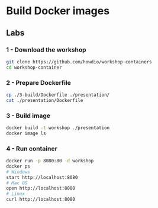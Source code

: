 # Build Docker images

## Labs

### 1 - Download the workshop
~~~sh
git clone https://github.com/howdio/workshop-containers
cd workshop-container
~~~

### 2 - Prepare Dockerfile
~~~sh
cp ./3-build/Dockerfile ./presentation/
cat ./presentation/Dockerfile
~~~

### 3 - Build image
~~~sh
docker build -t workshop ./presentation
docker image ls
~~~

### 4 - Run container
~~~sh
docker run -p 8080:80 -d workshop
docker ps
# Windows
start http://localhost:8080
# Mac OS
open http://localhost:8080
# Linux
curl http://localhost:8080
~~~
